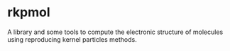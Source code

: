 # rkpmol
A library and some tools to compute the electronic structure of molecules using reproducing kernel particles methods.
